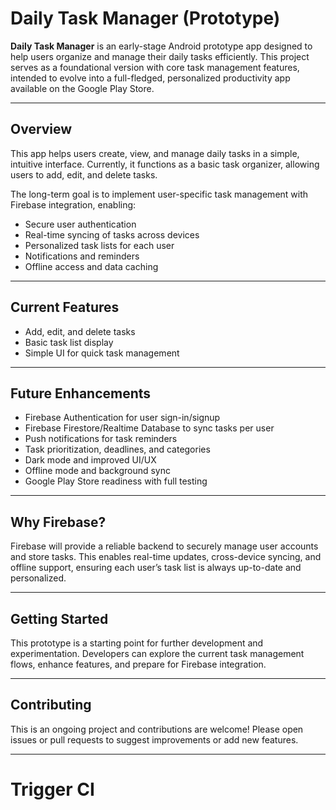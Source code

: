 # Daily Task Manager (Prototype)

**Daily Task Manager** is an early-stage Android prototype app designed to help users organize and manage their daily tasks efficiently. This project serves as a foundational version with core task management features, intended to evolve into a full-fledged, personalized productivity app available on the Google Play Store.

---

## Overview

This app helps users create, view, and manage daily tasks in a simple, intuitive interface. Currently, it functions as a basic task organizer, allowing users to add, edit, and delete tasks.

The long-term goal is to implement user-specific task management with Firebase integration, enabling:

- Secure user authentication
- Real-time syncing of tasks across devices
- Personalized task lists for each user
- Notifications and reminders
- Offline access and data caching

---

## Current Features

- Add, edit, and delete tasks
- Basic task list display
- Simple UI for quick task management

---

## Future Enhancements

- Firebase Authentication for user sign-in/signup
- Firebase Firestore/Realtime Database to sync tasks per user
- Push notifications for task reminders
- Task prioritization, deadlines, and categories
- Dark mode and improved UI/UX
- Offline mode and background sync
- Google Play Store readiness with full testing

---

## Why Firebase?

Firebase will provide a reliable backend to securely manage user accounts and store tasks. This enables real-time updates, cross-device syncing, and offline support, ensuring each user’s task list is always up-to-date and personalized.

---

## Getting Started

This prototype is a starting point for further development and experimentation. Developers can explore the current task management flows, enhance features, and prepare for Firebase integration.

---

## Contributing

This is an ongoing project and contributions are welcome! Please open issues or pull requests to suggest improvements or add new features.

---
# Trigger CI
